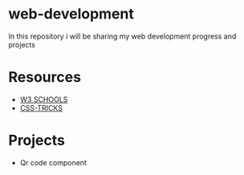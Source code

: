 # web-development

In this repository i will be sharing my web development progress and projects

# Resources  
- [W3 SCHOOLS](https://www.w3schools.com/)  
- [CSS-TRICKS](https://css-tricks.com/)  
> 


# Projects
- Qr code component

